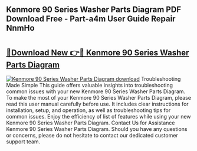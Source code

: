 ## Kenmore 90 Series Washer Parts Diagram PDF Download Free - Part-a4m User Guide Repair NnmHo

# <h2><a href="http://dfu10dw.blite.top/?on=Kenmore+90+Series+Washer+Parts+Diagram">🔗Download New 👉🔴 Kenmore 90 Series Washer Parts Diagram</a></h2>

[![Kenmore 90 Series Washer Parts Diagram download](https://i.imgur.com/lujVjoI.png)](http://dfu10dw.blite.top/?on=Kenmore+90+Series+Washer+Parts+Diagram)
Troubleshooting Made Simple This guide offers valuable insights into troubleshooting common issues with your new Kenmore 90 Series Washer Parts Diagram. To make the most of your Kenmore 90 Series Washer Parts Diagram, please read this user manual carefully before use. It includes clear instructions for installation, setup, and operation, as well as troubleshooting tips for common issues. Enjoy the efficiency of list of features while using your new Kenmore 90 Series Washer Parts Diagram. Contact Us for Assistance Kenmore 90 Series Washer Parts Diagram. Should you have any questions or concerns, please do not hesitate to contact our dedicated customer support team.
